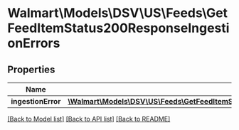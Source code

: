 # Walmart\Models\DSV\US\Feeds\GetFeedItemStatus200ResponseIngestionErrors

## Properties

Name | Type | Description | Notes
------------ | ------------- | ------------- | -------------
**ingestionError** | [**\Walmart\Models\DSV\US\Feeds\GetFeedItemStatus200ResponseIngestionErrorsIngestionErrorInner[]**](GetFeedItemStatus200ResponseIngestionErrorsIngestionErrorInner.md) |  | [optional]


[[Back to Model list]](./) [[Back to API list]](../../../../../README.md#supported-apis) [[Back to README]](../../../../../README.md)
